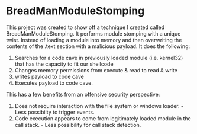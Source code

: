 # BreadManModuleStomping

This project was created to show off a technique I created called BreadManModuleStomping. It performs module stomping with a unique twist. Instead of loading a module into memory and then overwriting the contents of the .text section with a malicious payload. It does the following:

1) Searches for a code cave in previously loaded module (i.e. kernel32) that has the capacity to fit our shellcode
2) Changes memory permissions from execute & read to read & write
3) writes payload to code cave
4) Executes payload to code cave.

This has a few benefits from an offensive security perspective:

1) Does not require interaction with the file system or windows loader. - Less possibilty to trigger events.
2) Code execution appears to come from legitimately loaded module in the call stack. - Less possibility for call stack detection.
